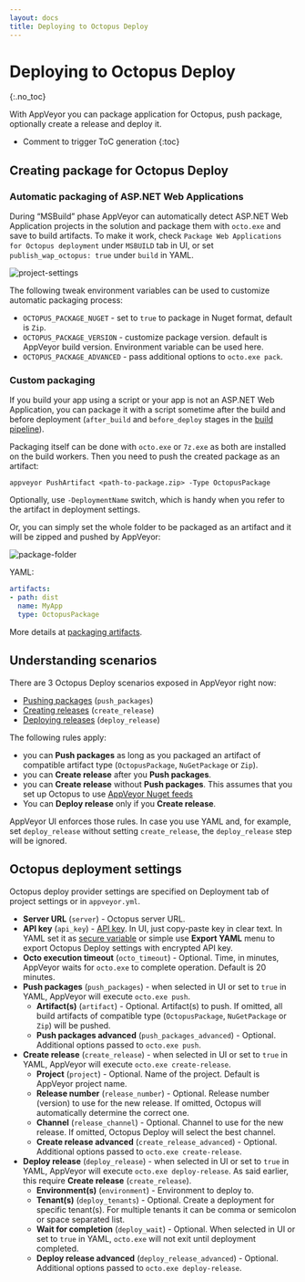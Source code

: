```yaml
---
layout: docs
title: Deploying to Octopus Deploy
---
```


<!-- markdownlint-disable MD022 MD032 -->
# Deploying to Octopus Deploy
{:.no_toc}

With AppVeyor you can package application for Octopus, push package, optionally create a release and deploy it.

* Comment to trigger ToC generation
{:toc}
<!-- markdownlint-enable MD022 MD032 -->

## Creating package for Octopus Deploy

### Automatic packaging of ASP.NET Web Applications

During “MSBuild” phase AppVeyor can automatically detect ASP.NET Web Application projects in the solution and package them with `octo.exe` and save to build artifacts. To make it work, check `Package Web Applications for Octopus deployment` under `MSBUILD` tab in UI, or set `publish_wap_octopus: true` under `build` in YAML.

![project-settings](/assets/img/docs/deployment/octopus-deploy/project-settings.png)

The following tweak environment variables can be used to customize automatic packaging process:

* `OCTOPUS_PACKAGE_NUGET` - set to `true` to package in Nuget format, default is `Zip`.
* `OCTOPUS_PACKAGE_VERSION` - customize package version. default is AppVeyor build version. Environment variable can be used here.
* `OCTOPUS_PACKAGE_ADVANCED` - pass additional options to `octo.exe pack`.

### Custom packaging

If you build your app using a script or your app is not an ASP.NET Web Application, you can package it with a script sometime after the build and before deployment (`after_build` and `before_deploy` stages in the [build pipeline](/docs/build-configuration/#build-pipeline)).

Packaging itself can be done with `octo.exe` or `7z.exe` as both are installed on the build workers. Then you need to push the created package as an artifact:

    appveyor PushArtifact <path-to-package.zip> -Type OctopusPackage

Optionally, use `-DeploymentName` switch, which is handy when you refer to the artifact in deployment settings.

Or, you can simply set the whole folder to be packaged as an artifact and it will be zipped and pushed by AppVeyor:

![package-folder](/assets/img/docs/deployment/octopus-deploy/package-folder.png)

YAML:

```yaml
artifacts:
- path: dist
  name: MyApp
  type: OctopusPackage
```

More details at [packaging artifacts](/docs/packaging-artifacts/).

## Understanding scenarios

There are 3 Octopus Deploy scenarios exposed in AppVeyor right now:

* [Pushing packages](https://octopus.com/docs/api-and-integration/octo.exe-command-line/pushing-packages) (`push_packages`)
* [Creating releases](https://octopus.com/docs/api-and-integration/octo.exe-command-line/creating-releases) (`create_release`)
* [Deploying releases](https://octopus.com/docs/api-and-integration/octo.exe-command-line/deploying-releases) (`deploy_release`)

The following rules apply:

* you can **Push packages** as long as you packaged an artifact of compatible artifact type (`OctopusPackage`, `NuGetPackage` or `Zip`).
* you can **Create release** after you **Push packages**.
* you can **Create release** without **Push packages**. This assumes that you set up Octopus to use [AppVeyor Nuget feeds](/docs/nuget/)
* You can **Deploy release** only if you **Create release**.

AppVeyor UI enforces those rules. In case you use YAML and, for example, set `deploy_release` without setting `create_release`, the `deploy_release` step will be ignored.

## Octopus deployment settings

Octopus deploy provider settings are specified on Deployment tab of project settings or in `appveyor.yml`.

* **Server URL** (`server`) - Octopus server URL.
* **API key** (`api_key`) - [API key](https://octopus.com/docs/api-and-integration/api/how-to-create-an-api-key). In UI, just copy-paste key in clear text. In YAML set it as [secure variable](https://www.appveyor.com/docs/build-configuration/#secure-variables) or simple use **Export YAML** menu to export Octopus Deploy settings with encrypted API key.
* **Octo execution timeout** (`octo_timeout`) - Optional. Time, in minutes, AppVeyor waits for `octo.exe` to complete operation. Default is 20 minutes.
* **Push packages** (`push_packages`) - when selected in UI or set to `true` in YAML, AppVeyor will execute `octo.exe push`.
    * **Artifact(s)** (`artifact`) - Optional. Artifact(s) to push. If omitted, all build artifacts of compatible type (`OctopusPackage`, `NuGetPackage` or `Zip`) will be pushed.
    * **Push packages advanced** (`push_packages_advanced`) - Optional. Additional options passed to `octo.exe push`.
* **Create release** (`create_release`) - when selected in UI or set to `true` in YAML, AppVeyor will execute `octo.exe create-release`.
    * **Project** (`project`) - Optional. Name of the project. Default is AppVeyor project name.
    * **Release number** (`release_number`) - Optional. Release number (version) to use for the new release. If omitted, Octopus will automatically determine the correct one.
    * **Channel** (`release_channel`) - Optional. Channel to use for the new release. If omitted, Octopus Deploy will select the best channel.
    * **Create release advanced** (`create_release_advanced`) - Optional. Additional options passed to `octo.exe create-release`.
* **Deploy release** (`deploy_release`) - when selected in UI or set to `true` in YAML, AppVeyor will execute `octo.exe deploy-release`. As said earlier, this require **Create release** (`create_release`).
    * **Environment(s)** (`environment`) - Environment to deploy to.
    * **Tenant(s)** (`deploy_tenants`) - Optional. Create a deployment for specific tenant(s). For multiple tenants it can be comma or semicolon or space separated list.
    * **Wait for completion** (`deploy_wait`) - Optional. When selected in UI or set to `true` in YAML, `octo.exe` will not exit until deployment completed.
    * **Deploy release advanced** (`deploy_release_advanced`) - Optional. Additional options passed to `octo.exe deploy-release`.
